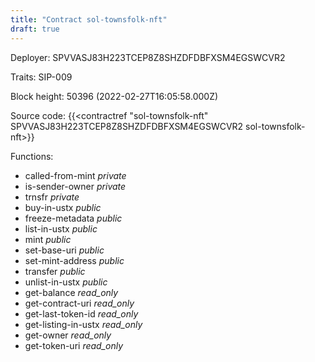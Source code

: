 ```yaml
---
title: "Contract sol-townsfolk-nft"
draft: true
---
```

Deployer: SPVVASJ83H223TCEP8Z8SHZDFDBFXSM4EGSWCVR2

Traits:
SIP-009 



Block height: 50396 (2022-02-27T16:05:58.000Z)

Source code: {{<contractref "sol-townsfolk-nft" SPVVASJ83H223TCEP8Z8SHZDFDBFXSM4EGSWCVR2 sol-townsfolk-nft>}}

Functions:

* called-from-mint _private_
* is-sender-owner _private_
* trnsfr _private_
* buy-in-ustx _public_
* freeze-metadata _public_
* list-in-ustx _public_
* mint _public_
* set-base-uri _public_
* set-mint-address _public_
* transfer _public_
* unlist-in-ustx _public_
* get-balance _read_only_
* get-contract-uri _read_only_
* get-last-token-id _read_only_
* get-listing-in-ustx _read_only_
* get-owner _read_only_
* get-token-uri _read_only_
